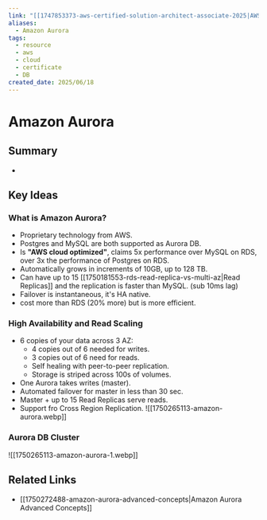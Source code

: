 ```yaml
---
link: "[[1747853373-aws-certified-solution-architect-associate-2025|AWS Certified Solution Architect Associate 2025]]"
aliases:
  - Amazon Aurora
tags:
  - resource
  - aws
  - cloud
  - certificate
  - DB
created_date: 2025/06/18
---
```

# Amazon Aurora
## Summary
- 
## Key Ideas
### What is Amazon Aurora?
- Proprietary technology from AWS.
- Postgres and MySQL are both supported as Aurora DB.
- Is **"AWS cloud optimized"**, claims 5x performance over MySQL on RDS, over 3x the performance of Postgres on RDS.
- Automatically grows in increments of 10GB, up to 128 TB.
- Can have up to 15 [[1750181553-rds-read-replica-vs-multi-az|Read Replicas]] and the replication is faster than MySQL. (sub 10ms lag)
- Failover is instantaneous, it's HA native.
- cost more than RDS (20% more) but is more efficient.
### High Availability and Read Scaling
- 6 copies of your data across 3 AZ:
	- 4 copies out of 6 needed for writes.
	- 3 copies out of 6 need for reads.
	- Self healing with peer-to-peer replication.
	- Storage is striped across 100s of volumes.
- One Aurora takes writes (master).
- Automated failover for master in less than 30 sec.
- Master + up to 15 Read Replicas serve reads.
- Support fro Cross Region Replication.
![[1750265113-amazon-aurora.webp]]
### Aurora DB Cluster
![[1750265113-amazon-aurora-1.webp]]
## Related Links
- [[1750272488-amazon-aurora-advanced-concepts|Amazon Aurora Advanced Concepts]]